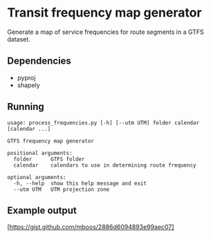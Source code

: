# Transit frequency map generator

Generate a map of service frequencies for route segments in a GTFS dataset.

## Dependencies

* pyproj
* shapely

## Running

```
usage: process_frequencies.py [-h] [--utm UTM] folder calendar [calendar ...]

GTFS frequency map generator

positional arguments:
  folder      GTFS folder
  calendar    calendars to use in determining route frequency

optional arguments:
  -h, --help  show this help message and exit
  --utm UTM   UTM projection zone
```
## Example output

[https://gist.github.com/mboos/2886d6094893e99aec07]
